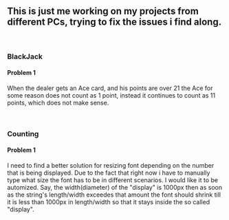 ## This is just me working on my projects from different PCs, trying to fix the issues i find along.

<br />

### BlackJack
#### Problem 1
When the dealer gets an Ace card, and his points are over 21 the Ace for some reason does not count as 1 point, instead it continues to count as 11 points, which does not make sense.

<br />

### Counting
#### Problem 1
I need to find a better solution for resizing font depending on the number that is being displayed. Due to the fact that right now i have to manually type what size the font has to be in different scenarios. I would like it to be automized. Say, the width(diameter) of the "display" is 1000px then as soon as the string's length/width exceedes that amount the font should shrink till it is less than 1000px in length/width so that it stays inside the so called "display".
